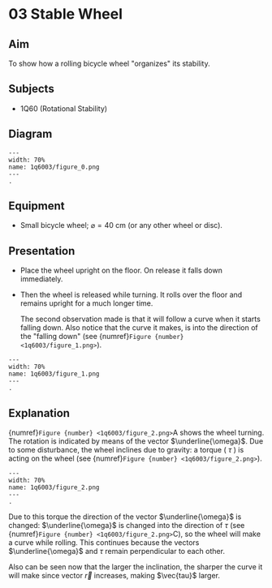 # 03 Stable Wheel 
    
  
## Aim   
 To show how a rolling bicycle wheel "organizes" its stability.    
  
## Subjects   
* 1Q60 (Rotational Stability)   

## Diagram
   
```{figure} figures/figure_0.png  
---  
width: 70%  
name: 1q6003/figure_0.png  
---  
. 
```

## Equipment
- Small bicycle wheel; $\varnothing=40 \mathrm{~cm}$ (or any other wheel or disc).
     
  
## Presentation   
- Place the wheel upright on the floor. On release it falls down immediately.

- Then the wheel is released while turning. It rolls over the floor and remains upright for a much longer time.

    The second observation made is that it will follow a curve when it starts falling down. Also notice that the curve it makes, is into the direction of the "falling down" (see {numref}`Figure {number} <1q6003/figure_1.png>`).  

```{figure} figures/figure_1.png  
---  
width: 70%  
name: 1q6003/figure_1.png  
---  
.
```
  
## Explanation   
{numref}`Figure {number} <1q6003/figure_2.png>`A shows the wheel turning. The rotation is indicated by means of the vector $\underline{\omega}$. Due to some disturbance, the wheel inclines due to gravity: a torque ( $\tau$ ) is acting on the wheel (see {numref}`Figure {number} <1q6003/figure_2.png>`). 

```{figure} figures/figure_2.png  
---  
width: 70%  
name: 1q6003/figure_2.png  
---  
. 
```
Due to this torque the direction of the vector $\underline{\omega}$ is changed: $\underline{\omega}$ is changed into the direction of $\tau$ (see {numref}`Figure {number} <1q6003/figure_2.png>`C), so the wheel will make a curve while rolling. This continues because the vectors $\underline{\omega}$ and $\tau$ remain perpendicular to each other.

Also can be seen now that the larger the inclination, the sharper the curve it will make since vector $\vec{r}$ increases, making $\vec{tau}$ larger.